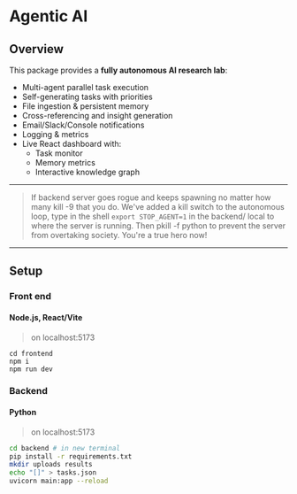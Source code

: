 # Agentic AI

## Overview

This package provides a **fully autonomous AI research lab**:

- Multi-agent parallel task execution
- Self-generating tasks with priorities
- File ingestion & persistent memory
- Cross-referencing and insight generation
- Email/Slack/Console notifications 
- Logging & metrics
- Live React dashboard with:
  - Task monitor
  - Memory metrics
  - Interactive knowledge graph
*********
  > If backend server goes rogue and keeps spawning no matter how many kill -9 <PIDs> that you do. We've added a kill switch to the autonomous loop, type in the shell `export STOP_AGENT=1` in the backend/ local to where the server is running. Then pkill -f python to prevent the server from overtaking society. You're a true hero now!
******

## Setup

### Front end
#### Node.js, React/Vite

> on localhost:5173

```
cd frontend
npm i
npm run dev
```

### Backend
#### Python

> on localhost:5173

```zsh
cd backend # in new terminal
pip install -r requirements.txt
mkdir uploads results
echo "[]" > tasks.json
uvicorn main:app --reload
```

